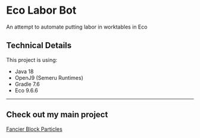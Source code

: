 # Eco Labor Bot

An attempt to automate putting labor in worktables in Eco

## Technical Details

This project is using:

- Java 18
- OpenJ9 (Semeru Runtimes)
- Gradle 7.6
- Eco 9.6.6

---
## Check out my main project

[Fancier Block Particles]
 
[Fancier Block Particles]: https://github.com/Red-Studio-Ragnarok/Fancier-Block-Particles
